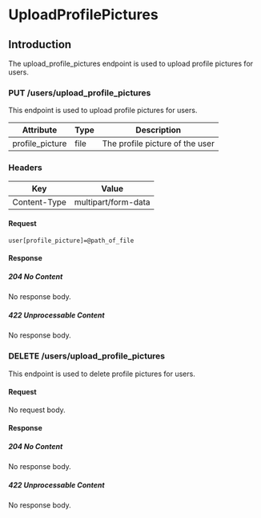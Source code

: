 # UploadProfilePictures

## Introduction

The upload_profile_pictures endpoint is used to upload profile pictures for users.

### PUT /users/upload_profile_pictures

This endpoint is used to upload profile pictures for users.

| Attribute | Type   | Description |
| --------- | ------ | ----------- |
| profile_picture | file | The profile picture of the user |

### Headers

| Key | Value |
| --- | ----- |
| Content-Type | multipart/form-data |

#### Request

```
user[profile_picture]=@path_of_file
```

#### Response

##### 204 No Content

No response body.

##### 422 Unprocessable Content

No response body.

### DELETE /users/upload_profile_pictures

This endpoint is used to delete profile pictures for users.

#### Request

No request body.

#### Response

##### 204 No Content

No response body.

##### 422 Unprocessable Content

No response body.
